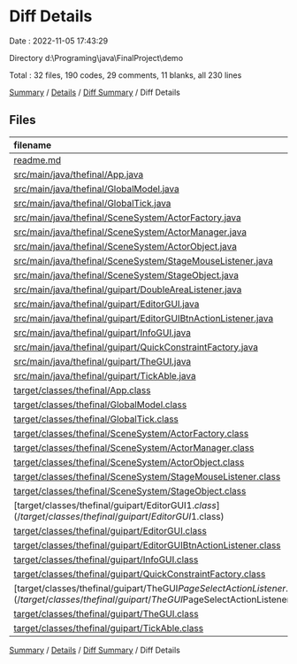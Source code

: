# Diff Details

Date : 2022-11-05 17:43:29

Directory d:\\Programing\\java\\FinalProject\\demo

Total : 32 files,  190 codes, 29 comments, 11 blanks, all 230 lines

[Summary](results.md) / [Details](details.md) / [Diff Summary](diff.md) / Diff Details

## Files
| filename | language | code | comment | blank | total |
| :--- | :--- | ---: | ---: | ---: | ---: |
| [readme.md](/readme.md) | Markdown | 3 | 0 | 1 | 4 |
| [src/main/java/thefinal/App.java](/src/main/java/thefinal/App.java) | Java | -3 | 3 | 0 | 0 |
| [src/main/java/thefinal/GlobalModel.java](/src/main/java/thefinal/GlobalModel.java) | Java | 5 | 0 | 0 | 5 |
| [src/main/java/thefinal/GlobalTick.java](/src/main/java/thefinal/GlobalTick.java) | Java | -32 | 0 | -10 | -42 |
| [src/main/java/thefinal/SceneSystem/ActorFactory.java](/src/main/java/thefinal/SceneSystem/ActorFactory.java) | Java | 9 | 0 | 3 | 12 |
| [src/main/java/thefinal/SceneSystem/ActorManager.java](/src/main/java/thefinal/SceneSystem/ActorManager.java) | Java | -8 | -4 | -4 | -16 |
| [src/main/java/thefinal/SceneSystem/ActorObject.java](/src/main/java/thefinal/SceneSystem/ActorObject.java) | Java | 5 | 4 | 1 | 10 |
| [src/main/java/thefinal/SceneSystem/StageMouseListener.java](/src/main/java/thefinal/SceneSystem/StageMouseListener.java) | Java | 0 | 2 | 0 | 2 |
| [src/main/java/thefinal/SceneSystem/StageObject.java](/src/main/java/thefinal/SceneSystem/StageObject.java) | Java | 3 | 1 | 1 | 5 |
| [src/main/java/thefinal/guipart/DoubleAreaListener.java](/src/main/java/thefinal/guipart/DoubleAreaListener.java) | Java | 0 | 0 | 2 | 2 |
| [src/main/java/thefinal/guipart/EditorGUI.java](/src/main/java/thefinal/guipart/EditorGUI.java) | Java | 9 | 0 | 4 | 13 |
| [src/main/java/thefinal/guipart/EditorGUIBtnActionListener.java](/src/main/java/thefinal/guipart/EditorGUIBtnActionListener.java) | Java | 76 | 6 | 4 | 86 |
| [src/main/java/thefinal/guipart/InfoGUI.java](/src/main/java/thefinal/guipart/InfoGUI.java) | Java | 2 | 0 | 0 | 2 |
| [src/main/java/thefinal/guipart/QuickConstraintFactory.java](/src/main/java/thefinal/guipart/QuickConstraintFactory.java) | Java | 31 | 15 | 7 | 53 |
| [src/main/java/thefinal/guipart/TheGUI.java](/src/main/java/thefinal/guipart/TheGUI.java) | Java | 13 | 3 | 2 | 18 |
| [src/main/java/thefinal/guipart/TickAble.java](/src/main/java/thefinal/guipart/TickAble.java) | Java | -4 | 0 | -2 | -6 |
| [target/classes/thefinal/App.class](/target/classes/thefinal/App.class) | Java | -5 | 0 | 0 | -5 |
| [target/classes/thefinal/GlobalModel.class](/target/classes/thefinal/GlobalModel.class) | Java | 1 | 0 | 0 | 1 |
| [target/classes/thefinal/GlobalTick.class](/target/classes/thefinal/GlobalTick.class) | Java | -18 | 0 | 0 | -18 |
| [target/classes/thefinal/SceneSystem/ActorFactory.class](/target/classes/thefinal/SceneSystem/ActorFactory.class) | Java | 10 | 0 | 0 | 10 |
| [target/classes/thefinal/SceneSystem/ActorManager.class](/target/classes/thefinal/SceneSystem/ActorManager.class) | Java | -9 | 0 | 0 | -9 |
| [target/classes/thefinal/SceneSystem/ActorObject.class](/target/classes/thefinal/SceneSystem/ActorObject.class) | Java | 3 | 0 | 1 | 4 |
| [target/classes/thefinal/SceneSystem/StageMouseListener.class](/target/classes/thefinal/SceneSystem/StageMouseListener.class) | Java | 1 | 0 | 0 | 1 |
| [target/classes/thefinal/SceneSystem/StageObject.class](/target/classes/thefinal/SceneSystem/StageObject.class) | Java | 0 | -6 | 0 | -6 |
| [target/classes/thefinal/guipart/EditorGUI$1.class](/target/classes/thefinal/guipart/EditorGUI$1.class) | Java | 9 | 0 | 0 | 9 |
| [target/classes/thefinal/guipart/EditorGUI.class](/target/classes/thefinal/guipart/EditorGUI.class) | Java | 1 | 0 | 0 | 1 |
| [target/classes/thefinal/guipart/EditorGUIBtnActionListener.class](/target/classes/thefinal/guipart/EditorGUIBtnActionListener.class) | Java | 51 | 0 | 0 | 51 |
| [target/classes/thefinal/guipart/InfoGUI.class](/target/classes/thefinal/guipart/InfoGUI.class) | Java | -2 | 5 | 0 | 3 |
| [target/classes/thefinal/guipart/QuickConstraintFactory.class](/target/classes/thefinal/guipart/QuickConstraintFactory.class) | Java | 22 | 0 | 0 | 22 |
| [target/classes/thefinal/guipart/TheGUI$PageSelectActionListener.class](/target/classes/thefinal/guipart/TheGUI$PageSelectActionListener.class) | Java | 15 | 0 | 0 | 15 |
| [target/classes/thefinal/guipart/TheGUI.class](/target/classes/thefinal/guipart/TheGUI.class) | Java | 5 | 0 | 1 | 6 |
| [target/classes/thefinal/guipart/TickAble.class](/target/classes/thefinal/guipart/TickAble.class) | Java | -3 | 0 | 0 | -3 |

[Summary](results.md) / [Details](details.md) / [Diff Summary](diff.md) / Diff Details